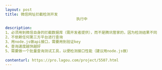 ```yaml
---                
layout: post       
title: 微信网址拦截检测开发
                                执行中
           
description: 
1、必须用到微信自身的拦截数据库（需开发者提供），而不是腾讯管家的，因为检测结果不同
2、不依赖任何第三方平台进行查询
3、用node.js做api接口，需要用到验证key
4、查询速度越快越好
5、需要做一个批量查询测试工具，以便检测接口性能（建议用node.js做）
     
contenturl: https://pro.lagou.com/project/5507.html      
---                 
```

